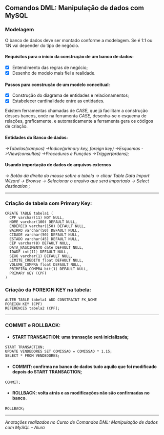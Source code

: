 ## Comandos DML: Manipulação de dados com MySQL

### Modelagem
O banco de dados deve ser montado conforme a modelagem. Se é 1:1 ou 1:N vai depender do tipo de negócio. 

#### Requisitos para o início da construção de um banco de dados:
- [x] Entendimento das regras de negócio;
- [x] Desenho de modelo mais fiel a realidade.

#### Passos para construção de um modelo conceitual:

- [x] Construção do diagrama de entidades e relacionamentos;
- [x] Estabelecer cardinalidade entre as entidades.

Existem ferramentas chamadas de *CASE*, que já facilitam a construção desses bancos, onde na ferramenta *CASE*, desenha-se o esquema de relações, graficamente, e automaticamente a ferramenta gera os códigos de criação.

#### Entidades do Banco de dados:

*->Tabelas(campos) ->Índice(primary key, foreign key) ->Esquemas ->View(consultas) ->Procedures e Funções ->Trigger(ordens);*

#### Usando importação de dados de arquivos externos

*-> Botão da direita do mouse sobre a tabela -> clicar Table Data Import Wizard -> Browse -> Selecionar o arquivo que será importado -> Select destination ;*

<hr>

### Criação de tabela com Primary Key:

~~~
CREATE TABLE tabela1 (
  CPF varchar(11) NOT NULL,
  NOME varchar(100) DEFAULT NULL,
  ENDERECO varchar(150) DEFAULT NULL,
  BAIRRO varchar(50) DEFAULT NULL,
  CIDADE varchar(50) DEFAULT NULL,
  ESTADO varchar(45) DEFAULT NULL,
  CEP varchar(8) DEFAULT NULL,
  DATA_NASCIMENTO date DEFAULT NULL,
  IDADE int(11) DEFAULT NULL,
  SEXO varchar(1) DEFAULT NULL,
  LIMITE_CREDITO float DEFAULT NULL,
  VOLUME_COMPRA float DEFAULT NULL,
  PRIMEIRA_COMPRA bit(1) DEFAULT NULL,
  PRIMARY KEY (CPF)
)
~~~

### Criação da FOREIGN KEY na tabela:

~~~
ALTER TABLE tabela1 ADD CONSTRAINT FK_NOME
FOREIGN KEY (CPF)
REFERENCES tabela2 (CPF);
~~~

<hr>

### COMMIT e ROLLBACK:

* #### START TRANSACTION: uma transação será inicializada;
~~~
START TRANSACTION;
UPDATE VENDEDORES SET COMISSAO = COMISSAO * 1.15;
SELECT * FROM VENDEDORES;
~~~

* #### COMMIT: confirma no banco de dados tudo aquilo que foi modificado depois do START TRANSACTION;
~~~
COMMIT;
~~~

* #### ROLLBACK: volta atrás e as modificações não são confirmadas no banco.
~~~
ROLLBACK;
~~~
<hr>

*Anotações realizados no Curso de Comandos DML: Manipulação de dados com MySQL - Alura*

